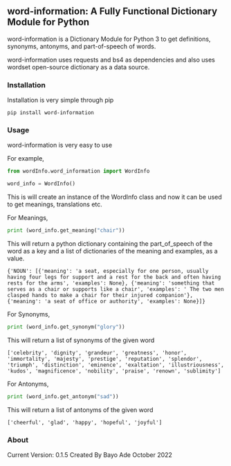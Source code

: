 ## word-information: A Fully Functional Dictionary Module for Python

word-information is a Dictionary Module for Python 3 to get definitions, synonyms, antonyms, and part-of-speech of words. 

word-information uses requests and bs4 as dependencies and also uses wordset open-source dictionary as a data source.

### Installation

Installation is very simple through pip

```
pip install word-information
```


### Usage

word-information is very easy to use

For example,

```python
from wordInfo.word_information import WordInfo

word_info = WordInfo()
```

This is will create an instance of the WordInfo class and now it can be used to get meanings, translations etc.

For Meanings,

```python
print (word_info.get_meaning("chair"))
```

This will return a python dictionary containing the part_of_speech of the word as a key and a list of dictionaries of the meaning and examples, as a value.

```
{'NOUN': [{'meaning': 'a seat, especially for one person, usually having four legs for support and a rest for the back and often having rests for the arms', 'examples': None}, {'meaning': 'something that serves as a chair or supports like a chair', 'examples': ' The two men clasped hands to make a chair for their injured companion'}, {'meaning': 'a seat of office or authority', 'examples': None}]}                                                                       
```

For Synonyms,

```python
print (word_info.get_synonym("glory"))
```

This will return a list of synonyms of the given word

```
['celebrity', 'dignity', 'grandeur', 'greatness', 'honor', 'immortality', 'majesty', 'prestige', 'reputation', 'splendor', 'triumph', 'distinction', 'eminence', 'exaltation', 'illustriousness', 'kudos', 'magnificence', 'nobility', 'praise', 'renown', 'sublimity']
```

For Antonyms,

```python
print (word_info.get_antonym("sad"))

```
This will return a list of antonyms of the given word

```
['cheerful', 'glad', 'happy', 'hopeful', 'joyful']
```
### About

Current Version: 0.1.5
Created By Bayo Ade October 2022
